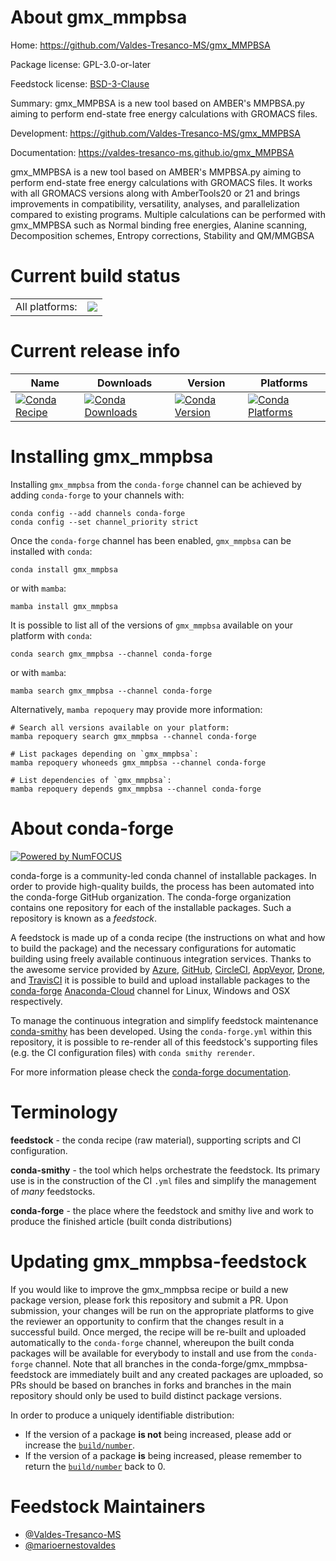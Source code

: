 About gmx_mmpbsa
================

Home: https://github.com/Valdes-Tresanco-MS/gmx_MMPBSA

Package license: GPL-3.0-or-later

Feedstock license: [BSD-3-Clause](https://github.com/conda-forge/gmx_mmpbsa-feedstock/blob/main/LICENSE.txt)

Summary: gmx_MMPBSA is a new tool based on AMBER's MMPBSA.py aiming to perform end-state free energy calculations with GROMACS files.

Development: https://github.com/Valdes-Tresanco-MS/gmx_MMPBSA

Documentation: https://valdes-tresanco-ms.github.io/gmx_MMPBSA

gmx_MMPBSA is a new tool based on AMBER's MMPBSA.py aiming to perform end-state free energy calculations with
GROMACS files. It works with all GROMACS versions along with AmberTools20 or 21 and brings improvements in
compatibility, versatility, analyses, and parallelization compared to existing programs.
Multiple calculations can be performed with gmx_MMPBSA such as Normal binding free energies, Alanine scanning,
Decomposition schemes, Entropy corrections, Stability and QM/MMGBSA


Current build status
====================


<table><tr><td>All platforms:</td>
    <td>
      <a href="https://dev.azure.com/conda-forge/feedstock-builds/_build/latest?definitionId=15070&branchName=main">
        <img src="https://dev.azure.com/conda-forge/feedstock-builds/_apis/build/status/gmx_mmpbsa-feedstock?branchName=main">
      </a>
    </td>
  </tr>
</table>

Current release info
====================

| Name | Downloads | Version | Platforms |
| --- | --- | --- | --- |
| [![Conda Recipe](https://img.shields.io/badge/recipe-gmx_mmpbsa-green.svg)](https://anaconda.org/conda-forge/gmx_mmpbsa) | [![Conda Downloads](https://img.shields.io/conda/dn/conda-forge/gmx_mmpbsa.svg)](https://anaconda.org/conda-forge/gmx_mmpbsa) | [![Conda Version](https://img.shields.io/conda/vn/conda-forge/gmx_mmpbsa.svg)](https://anaconda.org/conda-forge/gmx_mmpbsa) | [![Conda Platforms](https://img.shields.io/conda/pn/conda-forge/gmx_mmpbsa.svg)](https://anaconda.org/conda-forge/gmx_mmpbsa) |

Installing gmx_mmpbsa
=====================

Installing `gmx_mmpbsa` from the `conda-forge` channel can be achieved by adding `conda-forge` to your channels with:

```
conda config --add channels conda-forge
conda config --set channel_priority strict
```

Once the `conda-forge` channel has been enabled, `gmx_mmpbsa` can be installed with `conda`:

```
conda install gmx_mmpbsa
```

or with `mamba`:

```
mamba install gmx_mmpbsa
```

It is possible to list all of the versions of `gmx_mmpbsa` available on your platform with `conda`:

```
conda search gmx_mmpbsa --channel conda-forge
```

or with `mamba`:

```
mamba search gmx_mmpbsa --channel conda-forge
```

Alternatively, `mamba repoquery` may provide more information:

```
# Search all versions available on your platform:
mamba repoquery search gmx_mmpbsa --channel conda-forge

# List packages depending on `gmx_mmpbsa`:
mamba repoquery whoneeds gmx_mmpbsa --channel conda-forge

# List dependencies of `gmx_mmpbsa`:
mamba repoquery depends gmx_mmpbsa --channel conda-forge
```


About conda-forge
=================

[![Powered by
NumFOCUS](https://img.shields.io/badge/powered%20by-NumFOCUS-orange.svg?style=flat&colorA=E1523D&colorB=007D8A)](https://numfocus.org)

conda-forge is a community-led conda channel of installable packages.
In order to provide high-quality builds, the process has been automated into the
conda-forge GitHub organization. The conda-forge organization contains one repository
for each of the installable packages. Such a repository is known as a *feedstock*.

A feedstock is made up of a conda recipe (the instructions on what and how to build
the package) and the necessary configurations for automatic building using freely
available continuous integration services. Thanks to the awesome service provided by
[Azure](https://azure.microsoft.com/en-us/services/devops/), [GitHub](https://github.com/),
[CircleCI](https://circleci.com/), [AppVeyor](https://www.appveyor.com/),
[Drone](https://cloud.drone.io/welcome), and [TravisCI](https://travis-ci.com/)
it is possible to build and upload installable packages to the
[conda-forge](https://anaconda.org/conda-forge) [Anaconda-Cloud](https://anaconda.org/)
channel for Linux, Windows and OSX respectively.

To manage the continuous integration and simplify feedstock maintenance
[conda-smithy](https://github.com/conda-forge/conda-smithy) has been developed.
Using the ``conda-forge.yml`` within this repository, it is possible to re-render all of
this feedstock's supporting files (e.g. the CI configuration files) with ``conda smithy rerender``.

For more information please check the [conda-forge documentation](https://conda-forge.org/docs/).

Terminology
===========

**feedstock** - the conda recipe (raw material), supporting scripts and CI configuration.

**conda-smithy** - the tool which helps orchestrate the feedstock.
                   Its primary use is in the construction of the CI ``.yml`` files
                   and simplify the management of *many* feedstocks.

**conda-forge** - the place where the feedstock and smithy live and work to
                  produce the finished article (built conda distributions)


Updating gmx_mmpbsa-feedstock
=============================

If you would like to improve the gmx_mmpbsa recipe or build a new
package version, please fork this repository and submit a PR. Upon submission,
your changes will be run on the appropriate platforms to give the reviewer an
opportunity to confirm that the changes result in a successful build. Once
merged, the recipe will be re-built and uploaded automatically to the
`conda-forge` channel, whereupon the built conda packages will be available for
everybody to install and use from the `conda-forge` channel.
Note that all branches in the conda-forge/gmx_mmpbsa-feedstock are
immediately built and any created packages are uploaded, so PRs should be based
on branches in forks and branches in the main repository should only be used to
build distinct package versions.

In order to produce a uniquely identifiable distribution:
 * If the version of a package **is not** being increased, please add or increase
   the [``build/number``](https://docs.conda.io/projects/conda-build/en/latest/resources/define-metadata.html#build-number-and-string).
 * If the version of a package **is** being increased, please remember to return
   the [``build/number``](https://docs.conda.io/projects/conda-build/en/latest/resources/define-metadata.html#build-number-and-string)
   back to 0.

Feedstock Maintainers
=====================

* [@Valdes-Tresanco-MS](https://github.com/Valdes-Tresanco-MS/)
* [@marioernestovaldes](https://github.com/marioernestovaldes/)

